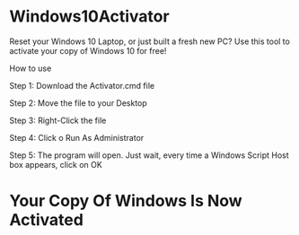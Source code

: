 # Windows10Activator
Reset your Windows 10 Laptop, or just built a fresh new PC? Use this tool to activate your copy of Windows 10 for free!

How to use

Step 1: Download the Activator.cmd file

Step 2: Move the file to your Desktop

Step 3: Right-Click the file

Step 4: Click o Run As Administrator

Step 5: The program will open. Just wait, every time a Windows Script Host box appears, click on OK


# Your Copy Of Windows Is Now Activated

